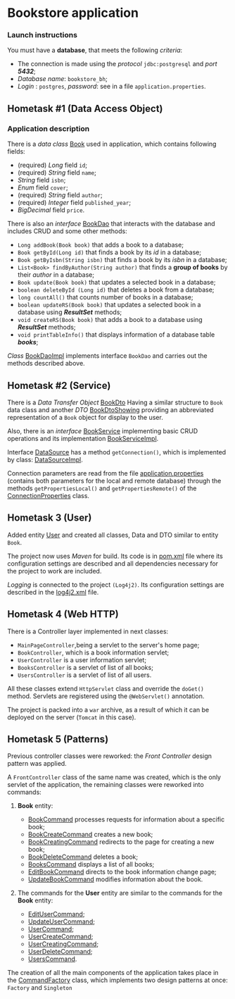 # Bookstore application

### Launch instructions

You must have a **database**, that meets  the following *criteria*:

- The connection is made using the *protocol* `jdbc:postgresql` and *port* ***5432***;
- *Database name*: `bookstore_bh`;
- *Login* : `postgres`, *password*: see in a file `application.properties`.

## Hometask #1 (Data Access Object)


### Application description

There is a *data class* [Book](src/main/java/com/kozel/bookstore/data/entity/Book.java) used in application, which contains following fields:

- (required) *Long* field `id`;
- (required) *String* field `name`;
- *String* field `isbn`;
- *Enum* field `cover`;
- (required) *String* field `author`;
- (required) *Integer* field `published_year`;
- *BigDecimal* field `price`.

There is also an *interface* [BookDao](src/main/java/com/kozel/bookstore/data/dao/BookDao.java) that interacts with the database and includes CRUD and some other methods:

- `Long addBook(Book book)` that adds a book to a database;
- `Book getById(Long id)` that finds a book by its *id* in a database;
- `Book getByIsbn(String isbn)` that finds a book by its *isbn* in a database;
- `List<Book> findByAuthor(String author)` that finds a **group of books** by their *author* in a database;
- `Book update(Book book)` that updates a selected book in a database;
- `boolean deleteById (Long id)` that deletes a book from a database;
- `long countAll()` that counts number of books in a database;
- `boolean updateRS(Book book)` that updates a selected book in a database using ***ResultSet*** methods;
- `void createRS(Book book)` that adds a book to a database using ***ResultSet*** methods;
- `void printTableInfo()` that displays information of a database table ***books***;

*Class* [BookDaoImpl](src/main/java/com/kozel/bookstore/data/dao/impl/BookDaoImpl.java) implements interface `BookDao` and carries out the methods described above.


## Hometask #2 (Service)

There is a *Data Transfer Object* [BookDto](src/main/java/com/kozel/bookstore/service/dto/BookDto.java) Having a similar structure to `Book` data class and another *DTO* [BookDtoShowing](src/main/java/com/kozel/bookstore/service/dto/BookDtoShowing.java) providing an abbreviated representation of a `Book` object for display to the user.

Also, there is an *interface* [BookService](src/main/java/com/kozel/bookstore/service/BookService.java) implementing basic CRUD operations and its implementation [BookServiceImpl](src/main/java/com/kozel/bookstore/service/impl/BookServiceImpl.java).

Interface [DataSource](src/main/java/com/kozel/bookstore/data/connection/DataSource.java) has a method `getConnection()`, which is implemented by class: [DataSourceImpl](src/main/java/com/kozel/bookstore/data/connection/impl/DataSourceImpl.java).

Connection parameters are read from the file [application.properties](src/main/resources/application.properties) (contains both parameters for the local and remote database) through the methods `getPropertiesLocal()` and `getPropertiesRemote()` of the [ConnectionProperties](src/main/java/com/kozel/bookstore/data/connection/ConnectionProperties.java) class.

## Hometask 3 (User)

Added entity [User](src/main/java/com/kozel/bookstore/data/entity/User.java) and created all classes, Data and DTO similar to entity `Book`.

The project now uses *Maven* for build. Its code is in [pom.xml](pom.xml) file where its configuration settings are described and all dependencies necessary for the project to work are included.

*Logging* is connected to the project `(Log4j2)`. Its configuration settings are described in the [log4j2.xml](src/main/resources/log4j2.xml) file.

## Hometask 4 (Web HTTP)

There is a Controller layer implemented in next classes: 
- `MainPageController`,being a servlet to the server's home page;
- `BookController`, which is a book information servlet;
- `UserController` is a user information servlet;
- `BooksController` is a servlet of list of all books;
- `UsersController` is a servlet of list of all users.

All these classes extend `HttpServlet` class and override the `doGet()` method. Servlets are registered using the `@WebServlet()` annotation.

The project is packed into a `war` archive, as a result of which it can be deployed on the server (`Tomcat` in this case).

## Hometask 5 (Patterns)

Previous controller classes were reworked: the *Front Controller* design pattern was applied.

A `FrontController` class of the same name was created, which is the only servlet of the application, the remaining classes were reworked into commands:

1. **Book** entity:
   - [BookCommand](src/main/java/com/kozel/bookstore/controller/impl/book/BookCommand.java) processes requests for information about a specific book;
   - [BookCreateCommand](src/main/java/com/kozel/bookstore/controller/impl/book/BookCreateCommand.java) creates a new book;
   - [BookCreatingCommand](src/main/java/com/kozel/bookstore/controller/impl/book/BookCreatingCommand.java) redirects to the page for creating a new book;
   - [BookDeleteCommand](src/main/java/com/kozel/bookstore/controller/impl/book/BookDeleteCommand.java) deletes a book;
   - [BooksCommand](src/main/java/com/kozel/bookstore/controller/impl/book/BooksCommand.java) displays a list of all books;
   - [EditBookCommand](src/main/java/com/kozel/bookstore/controller/impl/book/EditBookCommand.java) directs to the book information change page;
   - [UpdateBookCommand](src/main/java/com/kozel/bookstore/controller/impl/book/UpdateBookCommand.java) modifies information about the book.


2. The commands for the **User** entity are similar to the commands for the **Book** entity:

   - [EditUserCommand](src/main/java/com/kozel/bookstore/controller/impl/user/EditUserCommand.java);
   - [UpdateUserCommand](src/main/java/com/kozel/bookstore/controller/impl/user/UpdateUserCommand.java);
   - [UserCommand](src/main/java/com/kozel/bookstore/controller/impl/user/UserCommand.java);
   - [UserCreateCommand](src/main/java/com/kozel/bookstore/controller/impl/user/UserCreateCommand.java);
   - [UserCreatingCommand](src/main/java/com/kozel/bookstore/controller/impl/user/UserCreatingCommand.java);
   - [UserDeleteCommand](src/main/java/com/kozel/bookstore/controller/impl/user/UserDeleteCommand.java);
   - [UsersCommand](src/main/java/com/kozel/bookstore/controller/impl/user/UsersCommand.java).

The creation of all the main components of the application takes place in the [CommandFactory](src/main/java/com/kozel/bookstore/controller/CommandFactory.java) class, which implements two design patterns at once: `Factory` and `Singleton` 